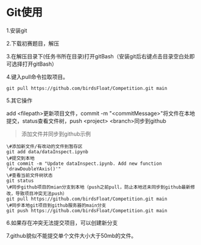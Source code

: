 # Git使用

1.安装git

2.下载初赛题目，解压

3.在解压目录下(任务书所在目录)打开gitBash（安装git后右键点击目录空白处即可选择打开gitBash）

4.键入pull命令拉取项目。
```
git pull https://github.com/birdsFloat/Competition.git main
```

5.其它操作
    
add \<filepath\>更新项目文件，commit -m "\<commitMessage\>"将文件在本地提交，status查看文件树，push \<project\> \<branch\>同步到github
    
>添加文件并同步到github示例
```
\#添加新文件/有改动的文件到暂存区
git add data/dataInspect.ipynb
\#提交到本地
git commit -m "Update dataInspect.ipynb. Add new function 'drawDoubleYAxis()'"
\#查看当前文件树状态
git status
\#同步github项目的mian分支到本地（push之前pull，防止本地还未同步到github最新修改，导致项目冲突无法push）
git pull https://github.com/birdsFloat/Competition.git main
\#同步本地git项目到github服务器的main分支
git push https://github.com/birdsFloat/Competition.git main
```

6.如果存在冲突无法提交项目，可以创建新分支

7.github貌似不能提交单个文件大小大于50mb的文件。
